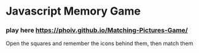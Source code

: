 # Javascript Memory Game
### play here https://phoiv.github.io/Matching-Pictures-Game/

Open the squares and remember the icons behind them, then match them
